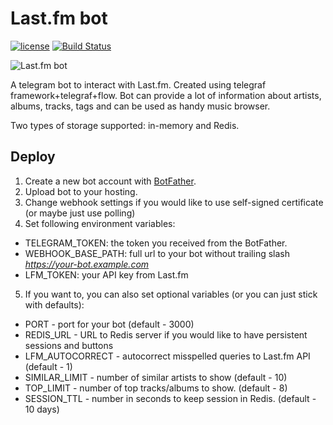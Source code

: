 # Last.fm bot
[![license](https://img.shields.io/github/license/mashape/apistatus.svg?maxAge=2592000)](LICENSE)
[![Build Status](https://travis-ci.org/TheBeastOfCaerbannog/last-fm-bot.svg?branch=master)](https://travis-ci.org/TheBeastOfCaerbannog/last-fm-bot)

![Last.fm bot](http://i.imgur.com/mkgor1u.png)

A telegram bot to interact with Last.fm. Created using telegraf framework+telegraf+flow. Bot can provide a lot of information about artists, albums, tracks, tags and can be used as handy music browser. 

Two types of storage supported: in-memory and Redis.

## Deploy

1. Create a new bot account with [BotFather](https://telegram.me/BotFather).
2. Upload bot to your hosting.
3. Change webhook settings if you would like to use self-signed certificate (or maybe just use polling)
4. Set following environment variables:
 - TELEGRAM_TOKEN: the token you received from the BotFather.
 - WEBHOOK_BASE_PATH: full url to your bot without trailing slash *https://your-bot.example.com*
 - LFM_TOKEN: your API key from Last.fm
5. If you want to, you can also set optional variables (or you can just stick with defaults):
 - PORT - port for your bot (default - 3000)
 - REDIS_URL - URL to Redis server if you would like to have persistent sessions and buttons
 - LFM_AUTOCORRECT - autocorrect misspelled queries to Last.fm API (default - 1)
 - SIMILAR_LIMIT - number of similar artists to show (default - 10)
 - TOP_LIMIT - number of top tracks/albums to show. (default - 8)
 - SESSION_TTL - number in seconds to keep session in Redis. (default - 10 days)

